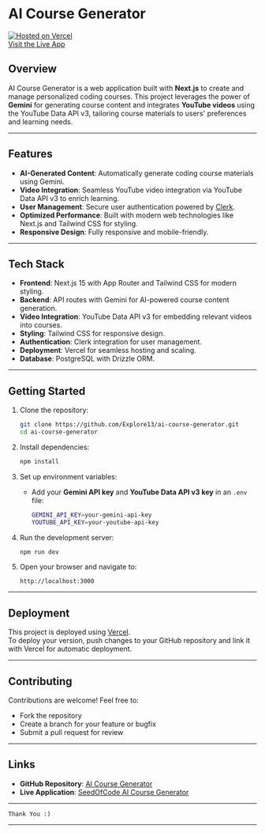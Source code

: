 # AI Course Generator

[![Hosted on Vercel](https://vercel.com/button)](https://seedofcode-ai-course-generator.vercel.app/)  
[Visit the Live App](https://seedofcode-ai-course-generator.vercel.app/)

## Overview

AI Course Generator is a web application built with **Next.js** to create and manage personalized coding courses. This project leverages the power of **Gemini** for generating course content and integrates **YouTube videos** using the YouTube Data API v3, tailoring course materials to users' preferences and learning needs.

---

## Features

- **AI-Generated Content**: Automatically generate coding course materials using Gemini.
- **Video Integration**: Seamless YouTube video integration via YouTube Data API v3 to enrich learning.
- **User Management**: Secure user authentication powered by [Clerk](https://clerk.dev).
- **Optimized Performance**: Built with modern web technologies like Next.js and Tailwind CSS for styling.
- **Responsive Design**: Fully responsive and mobile-friendly.

---

## Tech Stack

- **Frontend**: Next.js 15 with App Router and Tailwind CSS for modern styling.
- **Backend**: API routes with Gemini for AI-powered course content generation.
- **Video Integration**: YouTube Data API v3 for embedding relevant videos into courses.
- **Styling**: Tailwind CSS for responsive design.
- **Authentication**: Clerk integration for user management.
- **Deployment**: Vercel for seamless hosting and scaling.
- **Database**: PostgreSQL with Drizzle ORM.

---

## Getting Started

1. Clone the repository:

   ```bash
   git clone https://github.com/Explore13/ai-course-generator.git
   cd ai-course-generator
   ```

2. Install dependencies:

   ```bash
   npm install
   ```

3. Set up environment variables:
   - Add your **Gemini API key** and **YouTube Data API v3 key** in an `.env` file:

     ```bash
     GEMINI_API_KEY=your-gemini-api-key
     YOUTUBE_API_KEY=your-youtube-api-key
     ```

4. Run the development server:

   ```bash
   npm run dev
   ```

5. Open your browser and navigate to:

   ```
   http://localhost:3000
   ```

---

## Deployment

This project is deployed using [Vercel](https://vercel.com).  
To deploy your version, push changes to your GitHub repository and link it with Vercel for automatic deployment.

---

## Contributing

Contributions are welcome! Feel free to:

- Fork the repository
- Create a branch for your feature or bugfix
- Submit a pull request for review

---

## Links

- **GitHub Repository**: [AI Course Generator](https://github.com/Explore13/ai-course-generator)  
- **Live Application**: [SeedOfCode AI Course Generator](https://seedofcode-ai-course-generator.vercel.app/)  

---

`Thank You :)`

---
